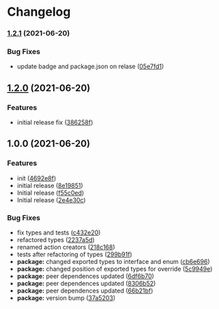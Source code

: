 # Changelog

### [1.2.1](https://github.com/JakubBlunar/react-eventr/compare/v1.2.0...v1.2.1) (2021-06-20)


### Bug Fixes

* update badge and package.json on relase ([05e7fd1](https://github.com/JakubBlunar/react-eventr/commit/05e7fd1269aae256efdbb8db49c3d0b0f6c7dc83))

## [1.2.0](https://github.com/JakubBlunar/react-eventr/compare/v1.1.7...v1.2.0) (2021-06-20)


### Features

* initial release fix ([386258f](https://github.com/JakubBlunar/react-eventr/commit/386258f770a8530b2775bb6e56e9d34f4dad769b))

## 1.0.0 (2021-06-20)


### Features

* init ([4692e8f](https://github.com/JakubBlunar/react-eventr/commit/4692e8f1065fe31ad2e8c7014ea65ab87ad89f27))
* initial release ([8e19851](https://github.com/JakubBlunar/react-eventr/commit/8e19851db9016e801f4f0e0422dc29b58af0abc1))
* Initial release ([f55c0ed](https://github.com/JakubBlunar/react-eventr/commit/f55c0ed2820a7f90fc9b6775782b72add6cc5614))
* Initial release ([2e4e30c](https://github.com/JakubBlunar/react-eventr/commit/2e4e30c60c9f57c339b448d19d496a6e7971aa1c))


### Bug Fixes

* fix types and tests ([c432e20](https://github.com/JakubBlunar/react-eventr/commit/c432e20cb1ae8af53f6e5ea0f7da900688aaa5c9))
* refactored types ([2237a5d](https://github.com/JakubBlunar/react-eventr/commit/2237a5d93db0db845212a960663adb642555957c))
* renamed action creators ([218c168](https://github.com/JakubBlunar/react-eventr/commit/218c1686f17fdd4d8e5224e8b60b1e3e9b6f4267))
* tests after refactoring of types ([299b91f](https://github.com/JakubBlunar/react-eventr/commit/299b91f1ffc8db549909bba88ae7137859f912c8))
* **package:** changed exported types to interface and enum ([cb6e696](https://github.com/JakubBlunar/react-eventr/commit/cb6e69638a71503132797a256669514195722b90))
* **package:** changed position of exported types for override ([5c9949e](https://github.com/JakubBlunar/react-eventr/commit/5c9949ec597241a7be6e40c6b77c4e8233f1ef19))
* **package:** peer dependences updated ([6df6b70](https://github.com/JakubBlunar/react-eventr/commit/6df6b7047c13d48a0116e2ff247910383bad965d))
* **package:** peer dependences updated ([8306b52](https://github.com/JakubBlunar/react-eventr/commit/8306b52feda29ca0bd971eeb62c4e4d5493d5f91))
* **package:** peer dependences updated ([66b21bf](https://github.com/JakubBlunar/react-eventr/commit/66b21bf0958c81408be2372afbf5573954144bb1))
* **package:** version bump ([37a5203](https://github.com/JakubBlunar/react-eventr/commit/37a5203b4ff89d5f8cba5ceb7354f2b308e035ab))
